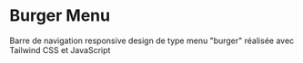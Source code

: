 # Burger Menu
Barre de navigation responsive design de type menu "burger" réalisée avec Tailwind CSS et JavaScript